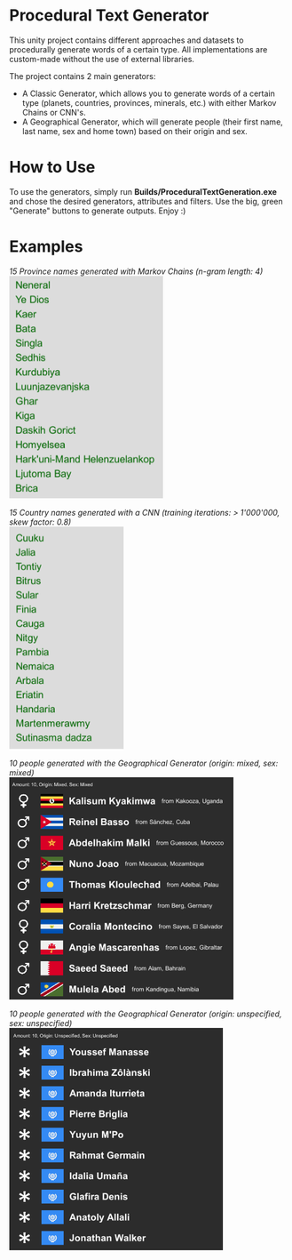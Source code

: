 # Procedural Text Generator
This unity project contains different approaches and datasets to procedurally generate words of a certain type. All implementations are custom-made without the use of external libraries.

The project contains 2 main generators:
- A Classic Generator, which allows you to generate words of a certain type (planets, countries, provinces, minerals, etc.) with either Markov Chains or CNN's.
- A Geographical Generator, which will generate people (their first name, last name, sex and home town) based on their origin and sex. 

# How to Use
To use the generators, simply run **Builds/ProceduralTextGeneration.exe** and chose the desired generators, attributes and filters. Use the big, green "Generate" buttons to generate outputs. Enjoy :)

# Examples
*15 Province names generated with Markov Chains (n-gram length: 4)*
<br/><img src="Screenshots/province_markov_4.png" alt="markov" height="400" /><br/>

*15 Country names generated with a CNN (training iterations: > 1'000'000, skew factor: 0.8)*
<br/><img src="Screenshots/country_cnn_15.png" alt="cnn" height="400" /><br/>

*10 people generated with the Geographical Generator (origin: mixed, sex: mixed)*
<br/><img src="Screenshots/people_mixed.png" alt="people mixed" height="400" /><br/>

*10 people generated with the Geographical Generator (origin: unspecified, sex: unspecified)*
<br/><img src="Screenshots/people_unspecified.png" alt="people unspecified" height="400" /><br/>

